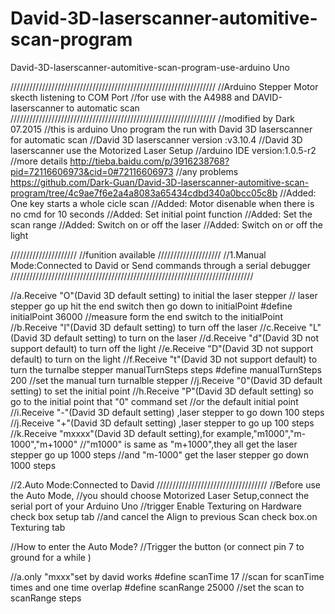 # David-3D-laserscanner-automitive-scan-program
David-3D-laserscanner-automitive-scan-program-use-arduino Uno

/////////////////////////////////////////////////////////////////
//Arduino Stepper Motor skecth listening to COM Port
//for use with the A4988 and DAVID-laserscanner to automatic scan
/////////////////////////////////////////////////////////////////
//modified by Dark 07.2015
//this is arduino Uno program the run with David 3D laserscanner for automatic scan
//David 3D laserscanner version :v3.10.4
//David 3D laserscanner use the Motorized Laser Setup
//arduino IDE version:1.0.5-r2
//more details http://tieba.baidu.com/p/3916238768?pid=72116606973&cid=0#72116606973
//any problems https://github.com/Dark-Guan/David-3D-laserscanner-automitive-scan-program/tree/4c9ae7f6e2a4a8083a65434cdbd340a0bcc05c8b
//Added: One key starts a whole cicle scan
//Added: Motor disenable when there is no cmd for 10 seconds
//Added: Set initial point function
//Added: Set the scan range
//Added: Switch on or off the laser
//Added: Switch on or off the light

/////////////////////
//funition available 
////////////////////
//1.Manual Mode:Connected to David or Send commands through a serial debugger
/////////////////////////////////////////////////////////////////////////////

//a.Receive "O"(David 3D default setting) to initial the laser stepper
//  laser stepper go up hit the end switch then go down to initialPoint
#define initialPoint  36000 //measure form the end switch to the initialPoint
//b.Receive "l"(David 3D default setting) to turn off the laser
//c.Receive "L"(David 3D default setting) to turn on the laser
//d.Receive "d"(David 3D not support default) to turn off the light
//e.Receive "D"(David 3D not support default) to turn on the light
//f.Receive "t"(David 3D not support default) to turn the turnalbe stepper manualTurnSteps steps
#define manualTurnSteps 200 //set the manual turn turnalble stepper
//j.Receive "0"(David 3D default setting) to set the initial point 
//h.Receive "P"(David 3D default setting) so go to the initial point that "0" command set 
    //or the default initial point
//i.Receive "-"(David 3D default setting) ,laser stepper to go down 100 steps 
//j.Receive "+"(David 3D default setting) ,laser stepper to go up 100 steps
//k.Receive "mxxxx"(David 3D default setting),for example,"m1000","m-1000","m+1000"
    //"m1000" is same as "m+1000",they all get the laser stepper go up 1000 steps
    //and "m-1000" get the laser stepper go down 1000 steps

//2.Auto Mode:Connected to David 
///////////////////////////////////
//Before use the Auto Mode,
//you should choose Motorized Laser Setup,connect the serial port of your Arduino Uno
//trigger Enable Texturing on Hardware check box setup tab
//and cancel the Align to previous Scan check box.on Texturing tab


//How to enter the Auto Mode?
//Trigger the button (or connect pin 7 to ground for a while )

//a.only "mxxx"set by david works
#define scanTime  17 //scan for scanTime times and one time overlap
#define scanRange 25000 //set the scan to scanRange steps
